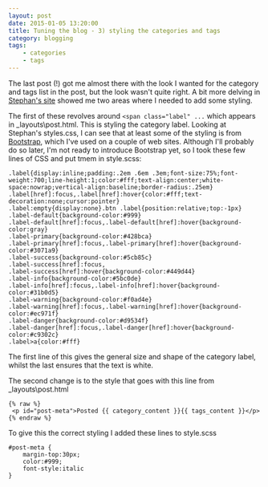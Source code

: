 ```yaml
---
layout: post
date: 2015-01-05 13:20:00
title: Tuning the blog - 3) styling the categories and tags
category: blogging
tags: 
    - categories
    - tags
---
```

The last post (!) got me almost there with the look I wanted for the category and tags list in the post, but the look wasn't quite right.  A bit more delving in [Stephan's site](http://www.minddust.com/post/tags-and-categories-on-github-pages/) showed me two areas where I needed to add some styling.

The first of these revolves around `<span class="label" ...` which appears in _layouts\post.html.  This is styling the category label.  Looking at Stephan's styles.css, I can see that at least some of the styling is from [Bootstrap](http://getbootstrap.com), which I've used on a couple of web sites.  Although I'll probably do so later, I'm not ready to introduce Bootstrap yet, so I took these few lines of CSS and put tmem in style.scss:

    .label{display:inline;padding:.2em .6em .3em;font-size:75%;font-weight:700;line-height:1;color:#fff;text-align:center;white-space:nowrap;vertical-align:baseline;border-radius:.25em}
    .label[href]:focus,.label[href]:hover{color:#fff;text-decoration:none;cursor:pointer}
    .label:empty{display:none}.btn .label{position:relative;top:-1px}
    .label-default{background-color:#999}
    .label-default[href]:focus,.label-default[href]:hover{background-color:gray}
    .label-primary{background-color:#428bca}
    .label-primary[href]:focus,.label-primary[href]:hover{background-color:#3071a9}
    .label-success{background-color:#5cb85c}
    .label-success[href]:focus,
    .label-success[href]:hover{background-color:#449d44}
    .label-info{background-color:#5bc0de}
    .label-info[href]:focus,.label-info[href]:hover{background-color:#31b0d5}
    .label-warning{background-color:#f0ad4e}
    .label-warning[href]:focus,.label-warning[href]:hover{background-color:#ec971f}
    .label-danger{background-color:#d9534f}
    .label-danger[href]:focus,.label-danger[href]:hover{background-color:#c9302c}
    .label>a{color:#fff}
    
The first line of this gives the general size and shape of the category label, whilst the last ensures that the text is white.

The second change is to the style that goes with this line from _layouts\post.html

<div></div>

    {% raw %}
     <p id="post-meta">Posted {{ category_content }}{{ tags_content }}</p>
    {% endraw %}

To give this the correct styling I added these lines to style.scss

    #post-meta {
	    margin-top:30px;
	    color:#999;
	    font-style:italic
    }
    

